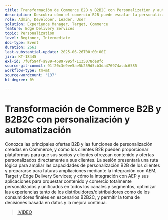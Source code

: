 ```yaml
---
title: Transformación de Commerce B2B y B2B2C con Personalization y automatización
description: Descubra cómo el comercio B2B puede escalar la personalización mediante AEM, Target y AEP para optimizar las experiencias B2B2C y dirigir contenido y ofertas unificados y basados en datos.
role: Admin, Developer, Leader, User
solution: Experience Manager, Target, Commerce
feature: Edge Delivery Services
topic: Personalization
level: Beginner, Intermediate
doc-type: Event
duration: 2661
last-substantial-update: 2025-06-26T00:00:00Z
jira: KT-18445
exl-id: 7f0f594f-a989-4689-995f-1135078de8fc
source-git-commit: 91f20c3e9ee5ae5b259d5cb3da476974acdc6585
workflow-type: tm+mt
source-wordcount: '137'
ht-degree: 0%

---
```


# Transformación de Commerce B2B y B2B2C con personalización y automatización

Conozca las principales ofertas B2B y las funciones de personalización creadas en Commerce, y cómo los clientes B2B pueden proporcionar plataformas para que sus socios y clientes ofrezcan contenido y ofertas personalizados directamente a sus clientes. La sesión presentará una ruta lógica para ampliar las capacidades de personalización B2B de los clientes y prepararse para futuras ampliaciones mediante la integración con AEM, Target y Edge Delivery Services; y cómo la integración con AEP y sus aplicaciones para orquestar contenido y comercio totalmente personalizados y unificados en todos los canales y segmentos, optimizar las experiencias tanto de los distribuidores/distribuidores como de los consumidores finales en escenarios B2B2C, y permitir la toma de decisiones basada en datos y la mejora continua.

>[!VIDEO](https://video.tv.adobe.com/v/3464441/?learn=on&enablevpops)
